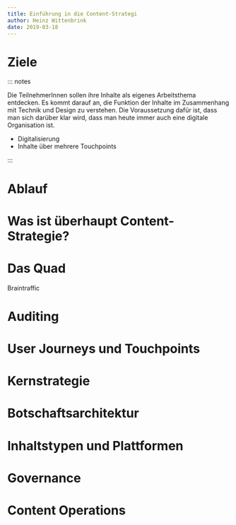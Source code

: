 ```yaml
---
title: Einführung in die Content-Strategi
author: Heinz Wittenbrink
date: 2019-03-18
---
```


# Ziele

::: notes

Die TeilnehmerInnen sollen ihre Inhalte als eigenes Arbeitsthema entdecken. Es kommt darauf an, die Funktion der Inhalte im Zusammenhang mit Technik und Design zu verstehen. Die Voraussetzung dafür ist, dass man sich darüber klar wird, dass man heute immer auch eine digitale Organisation ist.

- Digitalisierung
- Inhalte über mehrere Touchpoints

:::

# Ablauf

# Was ist überhaupt Content-Strategie?

# Das Quad

<p class="rights">Braintraffic</p>

# Auditing

# User Journeys und Touchpoints

# Kernstrategie

# Botschaftsarchitektur

# Inhaltstypen und Plattformen

# Governance

# Content Operations
